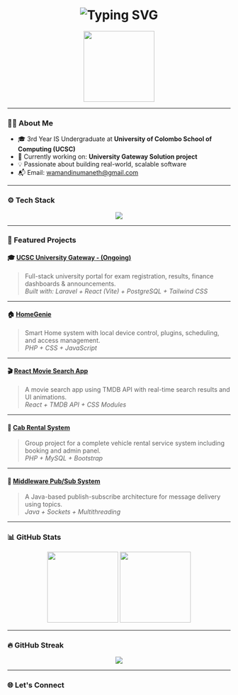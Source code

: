 <h1 align="center">
  <img src="https://readme-typing-svg.demolab.com?font=Fira+Code&size=26&pause=1000&color=00BFFF&center=true&vCenter=true&width=500&lines=Hi,+I'm+Mandinu+Maneth;IS+Undergraduate+at+UCSC" alt="Typing SVG" />
</h1>

<p align="center">
  <img src="https://user-images.githubusercontent.com/105813175/234852778-5b77790d-e3c1-4d21-a12a-7a2cd4d1a8a0.gif" height="160" />
</p>

---

### 👨‍💻 About Me

- 🎓 3rd Year IS Undergraduate at **University of Colombo School of Computing (UCSC)**
- 🔭 Currently working on: **University Gateway Solution project**
- 💡 Passionate about building real-world, scalable software
- 📬 Email: [wamandinumaneth@gmail.com](mailto:wamandinumaneth@gmail.com)

---

### ⚙️ Tech Stack

<p align="center">
  <img src="https://skillicons.dev/icons?i=react,nextjs,vite,ts,tailwind,nodejs,laravel,php,java,c,r,postgres,mysql,mongodb,git,docker,vscode" />
</p>

---

### 🚀 Featured Projects

#### 🎓 [UCSC University Gateway - (Ongoing)](https://github.com/ucsc-ugs)
> Full-stack university portal for exam registration, results, finance dashboards & announcements.  
> _Built with: Laravel + React (Vite) + PostgreSQL + Tailwind CSS_

---

#### 🏠 [HomeGenie](https://github.com/shashithucsc/Homegenie)
> Smart Home system with local device control, plugins, scheduling, and access management.  
> _PHP + CSS + JavaScript_

---

#### 🎬 [React Movie Search App](https://github.com/mandinumaneth/React-Movie-search)
> A movie search app using TMDB API with real-time search results and UI animations.  
> _React + TMDB API + CSS Modules_

---

#### 🚖 [Cab Rental System](https://github.com/madarameegama7/Cab-Rental)
> Group project for a complete vehicle rental service system including booking and admin panel.  
> _PHP + MySQL + Bootstrap_

---

#### 📡 [Middleware Pub/Sub System](https://github.com/binuralk/middleware-pubsub)
> A Java-based publish-subscribe architecture for message delivery using topics.  
> _Java + Sockets + Multithreading_

---

### 📊 GitHub Stats

<p align="center">
  <img src="https://github-readme-stats.vercel.app/api?username=mandinumaneth&show_icons=true&theme=tokyonight&border_radius=12" height="160"/>
  <img src="https://github-readme-stats.vercel.app/api/top-langs/?username=mandinumaneth&layout=compact&theme=tokyonight&border_radius=12" height="160"/>
</p>

---

### 🔥 GitHub Streak

<p align="center">
  <img src="https://github-readme-streak-stats.herokuapp.com?user=mandinumaneth&theme=tokyonight&hide_border=true&date_format=M%20j%5B%2C%20Y%5D" />
</p>

---

### 🌐 Let's Connect

<p align="center">
  <a href="https://www.linkedin.com/in/mandinumaneth/" target="_blank">
    <img sr
